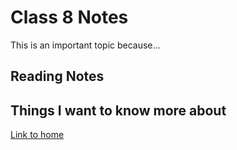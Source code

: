 # Class 8 Notes

This is an important topic because...

## Reading Notes

## Things I want to know more about

[Link to home](https://mikeshen7.github.io/reading-notes)
